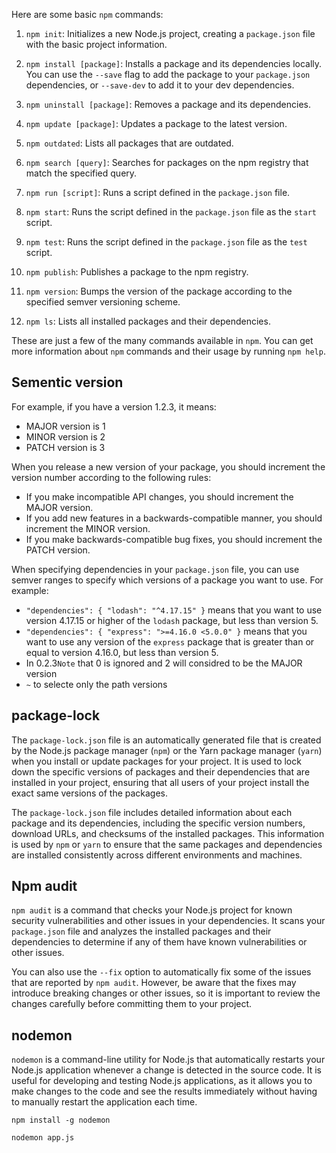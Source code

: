 Here are some basic `npm` commands:

1.  `npm init`: Initializes a new Node.js project, creating a `package.json` file with the basic project information.
    
2.  `npm install [package]`: Installs a package and its dependencies locally. You can use the `--save` flag to add the package to your `package.json` dependencies, or `--save-dev` to add it to your dev dependencies.
    
3.  `npm uninstall [package]`: Removes a package and its dependencies.
    
4.  `npm update [package]`: Updates a package to the latest version.
    
5.  `npm outdated`: Lists all packages that are outdated.
    
6.  `npm search [query]`: Searches for packages on the npm registry that match the specified query.
    
7.  `npm run [script]`: Runs a script defined in the `package.json` file.
    
8.  `npm start`: Runs the script defined in the `package.json` file as the `start` script.
    
9.  `npm test`: Runs the script defined in the `package.json` file as the `test` script.
    
10.  `npm publish`: Publishes a package to the npm registry.
    
11.  `npm version`: Bumps the version of the package according to the specified semver versioning scheme.
    
12.  `npm ls`: Lists all installed packages and their dependencies.
    

These are just a few of the many commands available in `npm`. You can get more information about `npm` commands and their usage by running `npm help`.

## Sementic version

For example, if you have a version 1.2.3, it means:

-   MAJOR version is 1
-   MINOR version is 2
-   PATCH version is 3

When you release a new version of your package, you should increment the version number according to the following rules:

-   If you make incompatible API changes, you should increment the MAJOR version.
-   If you add new features in a backwards-compatible manner, you should increment the MINOR version.
-   If you make backwards-compatible bug fixes, you should increment the PATCH version.

When specifying dependencies in your `package.json` file, you can use semver ranges to specify which versions of a package you want to use. For example:

-   `"dependencies": { "lodash": "^4.17.15" }` means that you want to use version 4.17.15 or higher of the `lodash` package, but less than version 5.
-   `"dependencies": { "express": ">=4.16.0 <5.0.0" }` means that you want to use any version of the `express` package that is greater than or equal to version 4.16.0, but less than version 5.
- In 0.2.3`Note` that 0 is ignored and 2 will considred to be the MAJOR version
- `~` to selecte only the path versions

## package-lock

The `package-lock.json` file is an automatically generated file that is created by the Node.js package manager (`npm`) or the Yarn package manager (`yarn`) when you install or update packages for your project. It is used to lock down the specific versions of packages and their dependencies that are installed in your project, ensuring that all users of your project install the exact same versions of the packages.

The `package-lock.json` file includes detailed information about each package and its dependencies, including the specific version numbers, download URLs, and checksums of the installed packages. This information is used by `npm` or `yarn` to ensure that the same packages and dependencies are installed consistently across different environments and machines.
## Npm audit

`npm audit` is a command that checks your Node.js project for known security vulnerabilities and other issues in your dependencies. It scans your `package.json` file and analyzes the installed packages and their dependencies to determine if any of them have known vulnerabilities or other issues.

You can also use the `--fix` option to automatically fix some of the issues that are reported by `npm audit`. However, be aware that the fixes may introduce breaking changes or other issues, so it is important to review the changes carefully before committing them to your project.

## nodemon

`nodemon` is a command-line utility for Node.js that automatically restarts your Node.js application whenever a change is detected in the source code. It is useful for developing and testing Node.js applications, as it allows you to make changes to the code and see the results immediately without having to manually restart the application each time.

```
npm install -g nodemon
```

```
nodemon app.js
```
